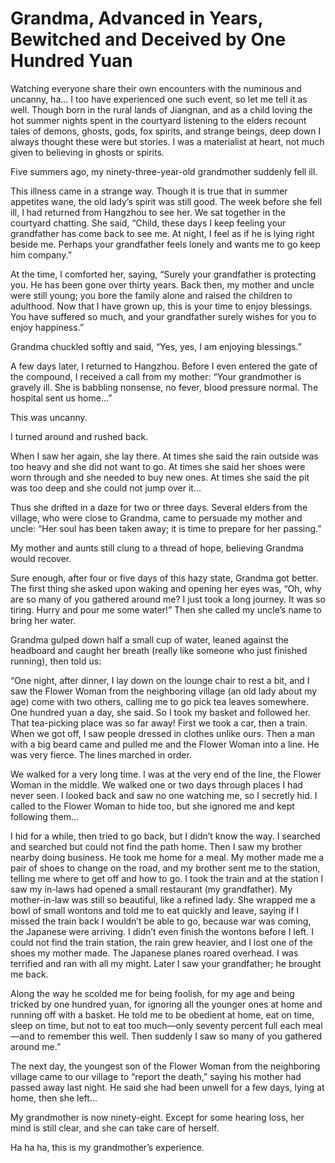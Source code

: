 # Grandma, Advanced in Years, Bewitched and Deceived by One Hundred Yuan

Watching everyone share their own encounters with the numinous and uncanny, ha… I too have experienced one such event, so let me tell it as well. Though born in the rural lands of Jiangnan, and as a child loving the hot summer nights spent in the courtyard listening to the elders recount tales of demons, ghosts, gods, fox spirits, and strange beings, deep down I always thought these were but stories. I was a materialist at heart, not much given to believing in ghosts or spirits.

Five summers ago, my ninety-three-year-old grandmother suddenly fell ill.

This illness came in a strange way. Though it is true that in summer appetites wane, the old lady’s spirit was still good. The week before she fell ill, I had returned from Hangzhou to see her. We sat together in the courtyard chatting. She said, “Child, these days I keep feeling your grandfather has come back to see me. At night, I feel as if he is lying right beside me. Perhaps your grandfather feels lonely and wants me to go keep him company.”

At the time, I comforted her, saying, “Surely your grandfather is protecting you. He has been gone over thirty years. Back then, my mother and uncle were still young; you bore the family alone and raised the children to adulthood. Now that I have grown up, this is your time to enjoy blessings. You have suffered so much, and your grandfather surely wishes for you to enjoy happiness.”

Grandma chuckled softly and said, “Yes, yes, I am enjoying blessings.”

A few days later, I returned to Hangzhou. Before I even entered the gate of the compound, I received a call from my mother: “Your grandmother is gravely ill. She is babbling nonsense, no fever, blood pressure normal. The hospital sent us home…”

This was uncanny.

I turned around and rushed back.

When I saw her again, she lay there. At times she said the rain outside was too heavy and she did not want to go. At times she said her shoes were worn through and she needed to buy new ones. At times she said the pit was too deep and she could not jump over it…

Thus she drifted in a daze for two or three days. Several elders from the village, who were close to Grandma, came to persuade my mother and uncle: “Her soul has been taken away; it is time to prepare for her passing.”

My mother and aunts still clung to a thread of hope, believing Grandma would recover.

Sure enough, after four or five days of this hazy state, Grandma got better. The first thing she asked upon waking and opening her eyes was, “Oh, why are so many of you gathered around me? I just took a long journey. It was so tiring. Hurry and pour me some water!” Then she called my uncle’s name to bring her water.

Grandma gulped down half a small cup of water, leaned against the headboard and caught her breath (really like someone who just finished running), then told us:

“One night, after dinner, I lay down on the lounge chair to rest a bit, and I saw the Flower Woman from the neighboring village (an old lady about my age) come with two others, calling me to go pick tea leaves somewhere. One hundred yuan a day, she said. So I took my basket and followed her. That tea-picking place was so far away! First we took a car, then a train. When we got off, I saw people dressed in clothes unlike ours. Then a man with a big beard came and pulled me and the Flower Woman into a line. He was very fierce. The lines marched in order.

We walked for a very long time. I was at the very end of the line, the Flower Woman in the middle. We walked one or two days through places I had never seen. I looked back and saw no one watching me, so I secretly hid. I called to the Flower Woman to hide too, but she ignored me and kept following them…

I hid for a while, then tried to go back, but I didn’t know the way. I searched and searched but could not find the path home. Then I saw my brother nearby doing business. He took me home for a meal. My mother made me a pair of shoes to change on the road, and my brother sent me to the station, telling me where to get off and how to go. I took the train and at the station I saw my in-laws had opened a small restaurant (my grandfather). My mother-in-law was still so beautiful, like a refined lady. She wrapped me a bowl of small wontons and told me to eat quickly and leave, saying if I missed the train back I wouldn’t be able to go, because war was coming, the Japanese were arriving. I didn’t even finish the wontons before I left. I could not find the train station, the rain grew heavier, and I lost one of the shoes my mother made. The Japanese planes roared overhead. I was terrified and ran with all my might. Later I saw your grandfather; he brought me back.

Along the way he scolded me for being foolish, for my age and being tricked by one hundred yuan, for ignoring all the younger ones at home and running off with a basket. He told me to be obedient at home, eat on time, sleep on time, but not to eat too much—only seventy percent full each meal—and to remember this well. Then suddenly I saw so many of you gathered around me.”

The next day, the youngest son of the Flower Woman from the neighboring village came to our village to “report the death,” saying his mother had passed away last night. He said she had been unwell for a few days, lying at home, then she left…

My grandmother is now ninety-eight. Except for some hearing loss, her mind is still clear, and she can take care of herself.

Ha ha ha, this is my grandmother’s experience.